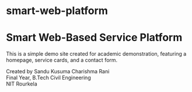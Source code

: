# smart-web-platform
# Smart Web-Based Service Platform

This is a simple demo site created for academic demonstration, featuring a homepage, service cards, and a contact form.

Created by Sandu Kusuma Charishma Rani  
Final Year, B.Tech Civil Engineering  
NIT Rourkela
